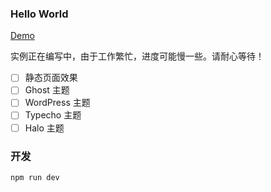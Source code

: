 ### Hello World

[Demo](https://i95.me/theme)

实例正在编写中，由于工作繁忙，进度可能慢一些。请耐心等待！

 - [ ] 静态页面效果
 - [ ] Ghost 主题
 - [ ] WordPress 主题
 - [ ] Typecho 主题
 - [ ] Halo 主题

### 开发

```bash
npm run dev
```
